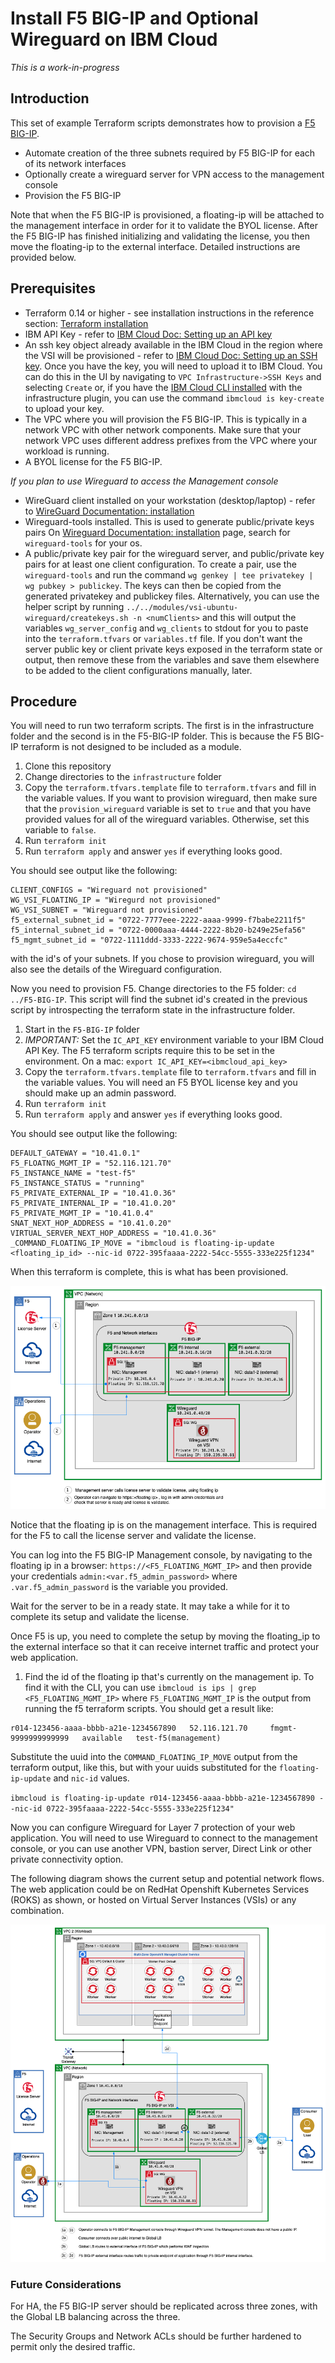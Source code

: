 # Install F5 BIG-IP and Optional Wireguard on IBM Cloud

*This is a work-in-progress*

## Introduction

This set of example Terraform scripts demonstrates how to provision a [F5 BIG-IP](https://cloud.ibm.com/catalog/content/ibmcloud_schematics_bigip_multinic_declared-1.0-d33f1544-e938-478a-b0dd-d883370f08d0-global).

* Automate creation of the three subnets required by F5 BIG-IP for each of its network interfaces
* Optionally create a wireguard server for VPN access to the management console
* Provision the F5 BIG-IP

Note that when the F5 BIG-IP is provisioned, a floating-ip will be attached to the management interface in order for it to validate the BYOL license.  After the F5 BIG-IP has finished initializing and validating the license, you then move the floating-ip to the external interface.  Detailed instructions are provided below.


## Prerequisites

* Terraform 0.14 or higher -  see installation instructions in the reference section:  [Terraform installation](#terraform-installation)
* IBM API Key - refer to  [IBM Cloud Doc: Setting up an API key](https://cloud.ibm.com/docs/account?topic=account-userapikey#create_user_key)
* An ssh key object already available in the IBM Cloud in the region where the VSI will be provisioned - refer to [IBM Cloud Doc: Setting up an SSH key](https://cloud.ibm.com/docs/vpc?topic=vpc-ssh-keys).  Once you have the key, you will need to upload it to IBM Cloud.  You can do this in the UI by navigating to `VPC Infrastructure->SSH Keys` and selecting `Create` or, if you have the [IBM Cloud CLI installed](https://cloud.ibm.com/docs/cli?topic=cli-getting-started) with the infrastructure plugin, you can use the command `ibmcloud is key-create` to upload your key.  
* The VPC where you will provision the F5 BIG-IP.  This is typically in a network VPC with other network components.  Make sure that your network VPC uses different address prefixes from the VPC where your workload is running.  
* A BYOL license for the F5 BIG-IP.

*If you plan to use Wireguard to access the Management console*

* WireGuard client installed on your workstation (desktop/laptop) - refer to [WireGuard Documentation: installation](https://www.WireGuard.com/install/)
* Wireguard-tools installed.  This is used to generate public/private keys pairs On [Wireguard Documentation: installation](https://www.WireGuard.com/install/) page, search for `wireguard-tools` for your os.
* A public/private key pair for the wireguard server, and public/private key pairs for at least one client configuration.  To create a pair, use the `wireguard-tools` and run the command `wg genkey | tee privatekey | wg pubkey > publickey`.  The keys can then be copied from the generated privatekey and publickey files.  Alternatively, you can use the helper script by running `../../modules/vsi-ubuntu-wireguard/createkeys.sh -n <numClients>` and this will output the variables `wg_server_config` and `wg_clients` to stdout for you to paste into the `terraform.tfvars` or `variables.tf` file.  If you don't want the server public key or client private keys exposed in the terraform state or output, then remove these from the variables and save them elsewhere to be added to the client configurations manually, later.


## Procedure

You will need to run two terraform scripts.  The first is in the infrastructure folder and the second is in the F5-BIG-IP folder.  This is because the F5 BIG-IP terraform is not designed to be included as a module.

1. Clone this repository
1. Change directories to the `infrastructure` folder
1. Copy the `terraform.tfvars.template` file to `terraform.tfvars` and fill in the variable values.  If you want to provision wireguard, then make sure that the `provision_wireguard` variable is set to `true` and that you have provided values for all of the wireguard variables.  Otherwise, set this variable to `false`.
1. Run `terraform init`
1. Run `terraform apply` and answer `yes` if everything looks good.

You should see output like the following:

```
CLIENT_CONFIGS = "Wireguard not provisioned"
WG_VSI_FLOATING_IP = "Wiregurd not provisioned"
WG_VSI_SUBNET = "Wireguard not provisioned"
f5_external_subnet_id = "0722-7777eee-2222-aaaa-9999-f7babe2211f5"
f5_internal_subnet_id = "0722-0000aaa-4444-2222-8b20-b249e25efa56"
f5_mgmt_subnet_id = "0722-1111ddd-3333-2222-9674-959e5a4eccfc"
```
with the id's of your subnets.  If you chose to provision wireguard, you will also see the details of the Wireguard configuration.

Now you need to provision F5.  Change directories to the F5 folder: `cd ../F5-BIG-IP`.   This script will find the subnet id's created in the previous script by introspecting the terraform state in the infrastructure folder.

1. Start in the `F5-BIG-IP` folder
1. _IMPORTANT:_ Set the `IC_API_KEY` environment variable to your IBM Cloud API Key.  The F5 terraform scripts require this to be set in the environment.  On a mac: `export IC_API_KEY=<ibmcloud_api_key>`
1. Copy the `terraform.tfvars.template` file to `terraform.tfvars` and fill in the variable values.  You will need an F5 BYOL license key and you should make up an admin password.
1. Run `terraform init`
1. Run `terraform apply` and answer `yes` if everything looks good.

You should see output like the following:

```
DEFAULT_GATEWAY = "10.41.0.1"
F5_FLOATNG_MGMT_IP = "52.116.121.70"
F5_INSTANCE_NAME = "test-f5"
F5_INSTANCE_STATUS = "running"
F5_PRIVATE_EXTERNAL_IP = "10.41.0.36"
F5_PRIVATE_INTERNAL_IP = "10.41.0.20"
F5_PRIVATE_MGMT_IP = "10.41.0.4"
SNAT_NEXT_HOP_ADDRESS = "10.41.0.20"
VIRTUAL_SERVER_NEXT_HOP_ADDRESS = "10.41.0.36"
_COMMAND_FLOATING_IP_MOVE = "ibmcloud is floating-ip-update <floating_ip_id> --nic-id 0722-395faaaa-2222-54cc-5555-333e225f1234"
```

When this terraform is complete, this is what has been provisioned.

![F5 Provisioned](images/f5-1.png)

Notice that the floating ip is on the management interface.  This is required for the F5 to call the license server and validate the license.

You can log into the F5 BIG-IP Management console, by navigating to the floating ip in a browser: `https://<F5_FLOATING_MGMT_IP>` and then provide your credentials `admin:<var.f5_admin_password>` where `.var.f5_admin_password` is the variable you provided.

Wait for the server to be in a ready state.  It may take a while for it to complete its setup and validate the license.

Once F5 is up, you need to complete the setup by moving the floating_ip to the external interface so that it can receive internet traffic and protect your web application.

1. Find the id of the floating ip that's currently on the management ip.  To find it with the CLI, you can use `ibmcloud is ips | grep <F5_FLOATING_MGMT_IP>` where `F5_FLOATING_MGMT_IP` is the output from running the f5 terraform scripts.   You should get a result like:
```
r014-123456-aaaa-bbbb-a21e-1234567890   52.116.121.70     fmgmt-9999999999999   available   test-f5(management)
```

Substitute the uuid into the `COMMAND_FLOATING_IP_MOVE` output from the terraform output, like this, but with your uuids substituted for the `floating-ip-update` and `nic-id` values.

`ibmcloud is floating-ip-update r014-123456-aaaa-bbbb-a21e-1234567890 --nic-id 0722-395faaaa-2222-54cc-5555-333e225f1234"`

Now you can configure Wireguard for Layer 7 protection of your web application.  You will need to use Wireguard to connect to the management console, or you can use another VPN, bastion server, Direct Link or other private connectivity option.

The following diagram shows the current setup and potential network flows.  The web application could be on RedHat Openshift Kubernetes Services (ROKS) as shown, or hosted on Virtual Server Instances (VSIs) or any combination.

![F5 Provisioned](images/f5-2.png)


### Future Considerations

For HA, the F5 BIG-IP server should be replicated across three zones, with the Global LB balancing across the three.

The Security Groups and Network ACLs should be further hardened to permit only the desired traffic.

